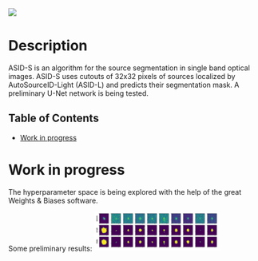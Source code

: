 <img src=https://see.fontimg.com/api/renderfont4/KpAp/eyJyIjoiZnMiLCJoIjo1NywidyI6MTAwMCwiZnMiOjU3LCJmZ2MiOiIjN0NDOEY3IiwiYmdjIjoiI0ZGRkZGRiIsInQiOjF9/QXV0b1NvdXJjZUlELVNlZ21lbnRhdGlvbg/kg-second-chances-sketch.png>




# Description
ASID-S is an algorithm for the source segmentation in single band optical images. 
ASID-S uses cutouts of 32x32 pixels of sources localized by AutoSourceID-Light (ASID-L) and predicts their segmentation mask.
A preliminary U-Net network is being tested. 


## Table of Contents 
- [Work in progress](#work_in_progress)


# Work in progress

The hyperparameter space is being explored with the help of the great Weights & Biases software.


Some preliminary results:
<img src="https://github.com/FiorenSt/AutoSourceID-Segmentation/blob/main/Plots/PreliminaryResults.PNG" width=50% height=50%> 
